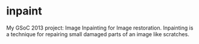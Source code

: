 inpaint
=======

My GSoC 2013 project: Image Inpainting for Image restoration. Inpainting is a technique for repairing small damaged parts of an image like scratches.
